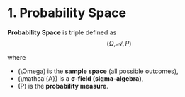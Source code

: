 # 1. Probability Space
**Probability Space** is triple defined as
$$
(\Omega, \mathcal{A}, P)
$$

where  
- \(\Omega\) is the **sample space** (all possible outcomes),  
- \(\mathcal{A}\) is a **σ-field (sigma-algebra)**,  
- \(P\) is the **probability measure**. 
